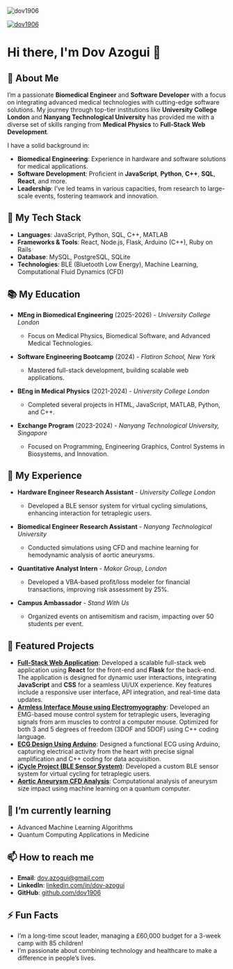 <p align="left"> <img src="https://komarev.com/ghpvc/?username=dov1906&label=Profile%20views&color=0e75b6&style=flat" alt="dov1906" /> </p>

<p align="left"> <a href="https://github.com/ryo-ma/github-profile-trophy"><img src="https://github-profile-trophy.vercel.app/?username=dov1906" alt="dov1906" /></a> </p>

# Hi there, I'm Dov Azogui 👋

## 🚀 About Me
I’m a passionate **Biomedical Engineer** and **Software Developer** with a focus on integrating advanced medical technologies with cutting-edge software solutions. My journey through top-tier institutions like **University College London** and **Nanyang Technological University** has provided me with a diverse set of skills ranging from **Medical Physics** to **Full-Stack Web Development**.

I have a solid background in:
- **Biomedical Engineering**: Experience in hardware and software solutions for medical applications.
- **Software Development**: Proficient in **JavaScript**, **Python**, **C++**, **SQL**, **React**, and more.
- **Leadership**: I’ve led teams in various capacities, from research to large-scale events, fostering teamwork and innovation.

## 🧠 My Tech Stack
- **Languages**: JavaScript, Python, SQL, C++, MATLAB
- **Frameworks & Tools**: React, Node.js, Flask, Arduino (C++), Ruby on Rails
- **Database**: MySQL, PostgreSQL, SQLite
- **Technologies**: BLE (Bluetooth Low Energy), Machine Learning, Computational Fluid Dynamics (CFD)

## 📚 My Education
- **MEng in Biomedical Engineering** (2025-2026) - *University College London*
  - Focus on Medical Physics, Biomedical Software, and Advanced Medical Technologies.
  
- **Software Engineering Bootcamp** (2024) - *Flatiron School, New York*
  - Mastered full-stack development, building scalable web applications.

- **BEng in Medical Physics** (2021-2024) - *University College London*
  - Completed several projects in HTML, JavaScript, MATLAB, Python, and C++.

- **Exchange Program** (2023-2024) - *Nanyang Technological University, Singapore*
  - Focused on Programming, Engineering Graphics, Control Systems in Biosystems, and Innovation.

## 💼 My Experience
- **Hardware Engineer Research Assistant** - *University College London*
  - Developed a BLE sensor system for virtual cycling simulations, enhancing interaction for tetraplegic users.
  
- **Biomedical Engineer Research Assistant** - *Nanyang Technological University*
  - Conducted simulations using CFD and machine learning for hemodynamic analysis of aortic aneurysms.

- **Quantitative Analyst Intern** - *Makor Group, London*
  - Developed a VBA-based profit/loss modeler for financial transactions, improving risk assessment by 25%.

- **Campus Ambassador** - *Stand With Us*
  - Organized events on antisemitism and racism, impacting over 50 students per event.

## 🌟 Featured Projects
- **[Full-Stack Web Application](https://github.com/dov1906/task-dashboard)**: Developed a scalable full-stack web application using **React** for the front-end and **Flask** for the back-end. The application is designed for dynamic user interactions, integrating **JavaScript** and **CSS** for a seamless UI/UX experience. Key features include a responsive user interface, API integration, and real-time data updates.
- **[Armless Interface Mouse using Electromyography](https://dovazogui.wixsite.com/dovazoguiportfolio/post/armless-interface-mouse-using-electromyography)**: Developed an EMG-based mouse control system for tetraplegic users, leveraging signals from arm muscles to control a computer mouse. Optimized for both 3 and 5 degrees of freedom (3DOF and 5DOF) using C++ coding language.
- **[ECG Design Using Arduino](https://dovazogui.wixsite.com/dovazoguiportfolio/post/copy-of-ecg-design-using-arduino)**: Designed a functional ECG using Arduino, capturing electrical activity from the heart with precise signal amplification and C++ coding for data acquisition.
- **[iCycle Project (BLE Sensor System)](https://dovazogui.wixsite.com/dovazoguiportfolio/post/empowering-tetraplegic-individuals-with-icycle-a-ble-enabled-virtual-cycling-experience)**: Developed a custom BLE sensor system for virtual cycling for tetraplegic users.
- **[Aortic Aneurysm CFD Analysis](https://dovazogui.wixsite.com/dovazoguiportfolio/post/exploring-aortic-disease-progression-through-computational-fluid-dynamics)**: Computational analysis of aneurysm size impact using machine learning on a quantum computer.



## 🌱 I’m currently learning
- Advanced Machine Learning Algorithms
- Quantum Computing Applications in Medicine

## 📫 How to reach me
- **Email**: [dov.azogui@gmail.com](mailto:dov.azogui@gmail.com)
- **LinkedIn**: [linkedin.com/in/dov-azogui](https://www.linkedin.com/in/dov-azogui)
- **GitHub**: [github.com/dov1906](https://github.com/dov1906)

## ⚡ Fun Facts
- I’m a long-time scout leader, managing a £60,000 budget for a 3-week camp with 85 children!
- I’m passionate about combining technology and healthcare to make a difference in people’s lives.
